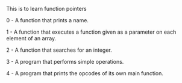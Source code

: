 This is to learn function pointers

0 - A function that prints a name.

1 - A function that executes a function given as a parameter on each element of an array.

2 - A function that searches for an integer.

3 - A program that performs simple operations.

4 - A program that prints the opcodes of its own main function.
